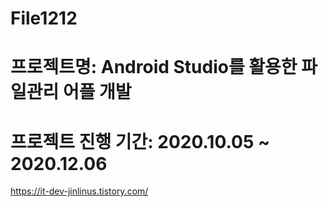 # File1212
# 프로젝트명: Android Studio를 활용한 파일관리 어플 개발
# 프로젝트 진행 기간: 2020.10.05 ~ 2020.12.06
https://it-dev-jinlinus.tistory.com/
